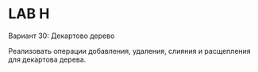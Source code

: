 # LAB H

Вариант 30: Декартово дерево

Реализовать операции добавления, удаления, слияния и расщепления для декартова дерева.